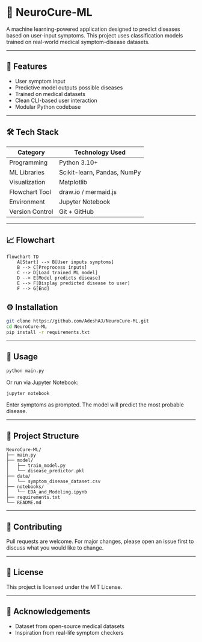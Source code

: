 
# 🧠 NeuroCure-ML

A machine learning-powered application designed to predict diseases based on user-input symptoms. This project uses classification models trained on real-world medical symptom-disease datasets.

---

## 🚀 Features

- User symptom input
- Predictive model outputs possible diseases
- Trained on medical datasets
- Clean CLI-based user interaction
- Modular Python codebase

---

## 🛠️ Tech Stack

| Category        | Technology Used            |
|----------------|-----------------------------|
| Programming    | Python 3.10+                |
| ML Libraries   | Scikit-learn, Pandas, NumPy |
| Visualization  | Matplotlib                  |
| Flowchart Tool | draw.io / mermaid.js        |
| Environment    | Jupyter Notebook            |
| Version Control| Git + GitHub                |

---

## 📈 Flowchart

```mermaid
flowchart TD
    A[Start] --> B[User inputs symptoms]
    B --> C[Preprocess inputs]
    C --> D[Load trained ML model]
    D --> E[Model predicts disease]
    E --> F[Display predicted disease to user]
    F --> G[End]
````


## ⚙️ Installation

```bash
git clone https://github.com/AdeshAJ/NeuroCure-ML.git
cd NeuroCure-ML
pip install -r requirements.txt
```

---

## 🧪 Usage

```bash
python main.py
```

Or run via Jupyter Notebook:

```bash
jupyter notebook
```

Enter symptoms as prompted. The model will predict the most probable disease.

---

## 📂 Project Structure

```
NeuroCure-ML/
├── main.py
├── model/
│   ├── train_model.py
│   └── disease_predictor.pkl
├── data/
│   └── symptom_disease_dataset.csv
├── notebooks/
│   └── EDA_and_Modeling.ipynb
├── requirements.txt
└── README.md
```

---

## 🤝 Contributing

Pull requests are welcome. For major changes, please open an issue first to discuss what you would like to change.

---

## 📜 License

This project is licensed under the MIT License.

---

## 🙌 Acknowledgements

* Dataset from open-source medical datasets
* Inspiration from real-life symptom checkers

````

